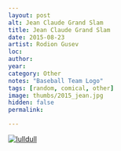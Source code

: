 ```yaml
---
layout: post
alt: Jean Claude Grand Slam
title: Jean Claude Grand Slam
date: 2015-08-23
artist: Rodion Gusev
loc: 
author: 
year: 
category: Other
notes: "Baseball Team Logo"
tags: [random, comical, other]
image: thumbs/2015_jean.jpg
hidden: false
permalink:

---
```




<div class="post_image">
	<a href="{{ site.baseurl }}/images/posts/2015_jean/001.jpg" target="_blank">
	<img src="{{ site.baseurl }}/images/posts/2015_jean/001.jpg" alt="lulldull"></a>
</div>
